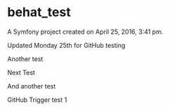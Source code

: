 behat_test
==========

A Symfony project created on April 25, 2016, 3:41 pm.

Updated Monday 25th for GitHub testing

Another test

Next Test

And another test

GitHub Trigger test 1
